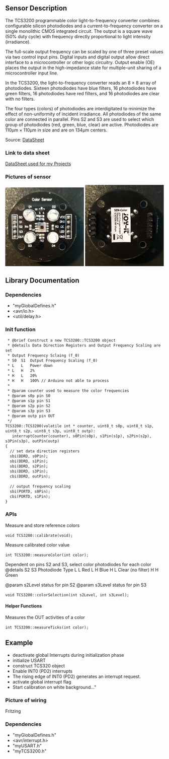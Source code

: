## Sensor Description
The TCS3200 programmable color light-to-frequency converter
combines configurable silicon photodiodes and a
current-to-frequency converter on a single monolithic CMOS
integrated circuit. The output is a square wave (50% duty cycle)
with frequency directly proportional to light intensity
(irradiance).

The full-scale output frequency can be scaled by one of three
preset values via two control input pins. Digital inputs and
digital output allow direct interface to a microcontroller or
other logic circuitry. Output enable (OE) places the output in
the high-impedance state for multiple-unit sharing of a
microcontroller input line.

In the TCS3200, the light-to-frequency converter reads an 8 × 8
array of photodiodes. Sixteen photodiodes have blue filters, 16
photodiodes have green filters, 16 photodiodes have red filters,
and 16 photodiodes are clear with no filters.

The four types (colors) of photodiodes are interdigitated to
minimize the effect of non-uniformity of incident irradiance. All
photodiodes of the same color are connected in parallel. Pins
S2 and S3 are used to select which group of photodiodes (red,
green, blue, clear) are active. Photodiodes are 110μm × 110μm
in size and are on 134μm centers.

Source: [DataSheet](https://github.com/michelheil/Arduino/lib/myTCS3200/datasheet)


### Link to data sheet
[DataSheet used for my Projects](https://github.com/michelheil/Arduino/lib/myTCS3200/datasheet)

### Pictures of sensor
<img src="https://github.com/michelheil/Arduino/blob/master/lib/myTCS3200/pictures/TCS3200_Front.jpg" width="250"> <img src="https://github.com/michelheil/Arduino/blob/master/lib/myTCS3200/pictures/TCS3200_Back.jpg" width="250">

## Library Documentation

### Dependencies
* "myGlobalDefines.h"
* <avr/io.h>
* <util/delay.h>

### Init function
```/**
 * @brief Construct a new TCS3200::TCS3200 object
 * @details Data Direction Registers and Output Frequency Scaling are set
 * Output Frequency Sclaing (f_0)
 * S0  S1  Output Frequency Scaling (f_0)
 * L   L   Power down
 * L   H   2%
 * H   L   20%
 * H   H   100% // Arduino not able to process
 * 
 * @param counter used to measure the color frequencies
 * @param s0p pin S0
 * @param s1p pin S1
 * @param s2p pin S2
 * @param s3p pin S3
 * @param outp pin OUT
 */
TCS3200::TCS3200(volatile int * counter, uint8_t s0p, uint8_t s1p, uint8_t s2p, uint8_t s3p, uint8_t outp):
   interruptCounter(counter), s0Pin(s0p), s1Pin(s1p), s2Pin(s2p), s3Pin(s3p), outPin(outp)
{
  // set data direction registers
  sbi(DDRD, s0Pin);
  sbi(DDRD, s1Pin);
  sbi(DDRD, s2Pin);
  sbi(DDRD, s3Pin);
  cbi(DDRD, outPin);

  // output frequency scaling
  sbi(PORTD, s0Pin);
  cbi(PORTD, s1Pin);
}
```

### APIs
Measure and store reference colors

```void TCS3200::calibrate(void);```

Measure calibrated color value

```int TCS3200::measureColor(int color);```

Dependent on pins S2 and S3, select color photodiodes for each color
 @details 
  S2  S3  Photodiode Type
  L   L   Red
  L   H   Blue
  H   L   Clear (no filter)
  H   H   Green
 
 @param s2Level status for pin S2
 @param s3Level status for pin S3

```void TCS3200::colorSelection(int s2Level, int s3Level);``` 


#### Helper Functions
Measures the OUT activities of a color

```int TCS3200::measureTicks(int color);```


## Example
* deactivate global Interrupts during initialization phase
* initialize USART
* construct TCS320 object
* Enable INT0 (PD2) interrupts
* The rising edge of INT0 (PD2) generates an interrupt request.
* activate global interrupt flag
* Start calibration on white background..."

### Picture of wiring
Fritzing

### Dependencies
* "myGlobalDefines.h"
* <avr/interrupt.h>
* "myUSART.h"
* "myTCS3200.h"

